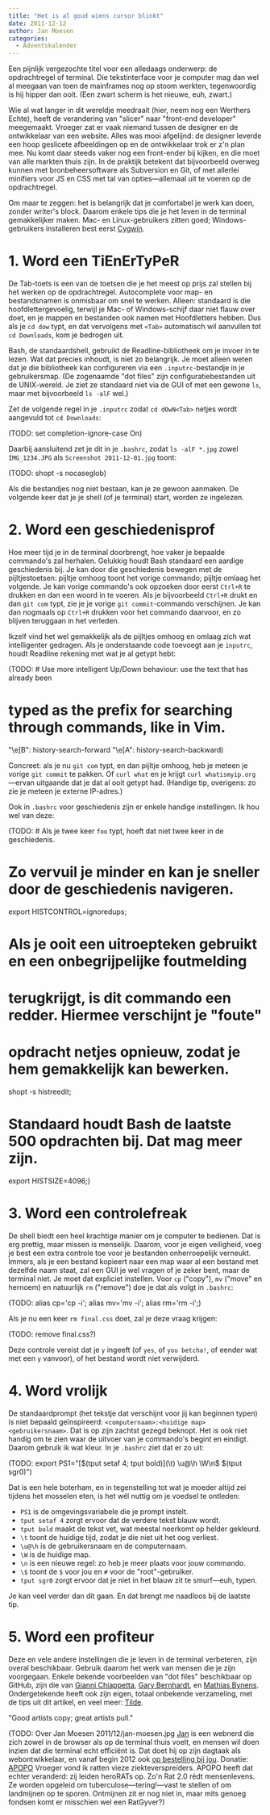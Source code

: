 ```yaml
---
title: "Het is al goud wiens cursor blinkt"
date: 2011-12-12
author: Jan Moesen
categories: 
  - Adventskalender
---
```

Een pijnlijk vergezochte titel voor een alledaags onderwerp: de opdrachtregel of terminal. Die tekstinterface voor je computer mag dan wel al meegaan van toen de mainframes nog op stoom werkten, tegenwoordig is hij hipper dan ooit. (Een zwart scherm is het nieuwe, euh, zwart.)

Wie al wat langer in dit wereldje meedraait (hier, neem nog een Werthers Echte), heeft de verandering van "slicer" naar "front-end developer" meegemaakt. Vroeger zat er vaak niemand tussen de designer en de ontwikkelaar van een website. Alles was mooi afgelijnd: de designer leverde een hoop geslicete afbeeldingen op en de ontwikkelaar trok er z'n plan mee. Nu komt daar steeds vaker nog een front-ender bij kijken, en die moet van alle markten thuis zijn. In de praktijk betekent dat bijvoorbeeld overweg kunnen met bronbeheersoftware als Subversion en Git, of met allerlei minifiers voor JS en CSS met tal van opties—allemaal uit te voeren op de opdrachtregel.

Om maar te zeggen: het is belangrijk dat je comfortabel je werk kan doen, zonder writer's block. Daarom enkele tips die je het leven in de terminal gemakkelijker maken. Mac- en Linux-gebruikers zitten goed; Windows-gebruikers installeren best eerst [Cygwin](http://www.cygwin.com/).

# 1. Word een TiEnErTyPeR

De Tab-toets is een van de toetsen die je het meest op prijs zal stellen bij het werken op de opdrachtregel. Autocomplete voor map- en bestandsnamen is onmisbaar om snel te werken. Alleen: standaard is die hoofdlettergevoelig, terwijl je Mac- of Windows-schijf daar niet flauw over doet, en je mappen en bestanden ook namen met Hoofdletters hebben. Dus als je `cd dow` typt, en dat vervolgens met `<Tab>` automatisch wil aanvullen tot `cd Downloads`, kom je bedrogen uit.

Bash, de standaardshell, gebruikt de Readline-bibliotheek om je invoer in te lezen. Wat dat precies inhoudt, is niet zo belangrijk. Je moet alleen weten dat je die bibliotheek kan configureren via een `.inputrc`-bestandje in je gebruikersmap. (De zogenaamde "dot files" zijn configuratiebestanden uit de UNIX-wereld. Je ziet ze standaard niet via de GUI of met een gewone `ls`, maar met bijvoorbeeld `ls -alF` wel.)

Zet de volgende regel in je `.inputrc` zodat `cd dOwN<Tab>` netjes wordt aangevuld tot `cd Downloads`:

(TODO: set completion-ignore-case On)

Daarbij aansluitend zet je dit in je `.bashrc`, zodat `ls -alF *.jpg` zowel `IMG_1234.JPG` als `Screenshot 2011-12-01.jpg` toont:

(TODO: shopt -s nocaseglob)

Als die bestandjes nog niet bestaan, kan je ze gewoon aanmaken. De volgende keer dat je je shell (of je terminal) start, worden ze ingelezen.

# 2. Word een geschiedenisprof

Hoe meer tijd je in de terminal doorbrengt, hoe vaker je bepaalde commando's zal herhalen. Gelukkig houdt Bash standaard een aardige geschiedenis bij. Je kan door die geschiedenis bewegen met de pijltjestoetsen: pijltje omhoog toont het vorige commando; pijltje omlaag het volgende. Je kan vorige commando's ook opzoeken door eerst `Ctrl+R` te drukken en dan een woord in te voeren. Als je bijvoorbeeld `Ctrl+R` drukt en dan `git com` typt, zie je je vorige `git commit`-commando verschijnen. Je kan dan nogmaals op `Ctrl+R` drukken voor het commando daarvoor, en zo blijven teruggaan in het verleden.

Ikzelf vind het wel gemakkelijk als de pijltjes omhoog en omlaag zich wat intelligenter gedragen. Als je onderstaande code toevoegt aan je `inputrc`, houdt Readline rekening met wat je al getypt hebt:

(TODO: # Use more intelligent Up/Down behaviour: use the text that has already been
# typed as the prefix for searching through commands, like in Vim.
"\e[B": history-search-forward
"\e[A": history-search-backward)

Concreet: als je nu `git com` typt, en dan pijltje omhoog, heb je meteen je vorige `git commit` te pakken. Of `curl what` en je krijgt `curl whatismyip.org`—ervan uitgaande dat je dat al ooit getypt had. (Handige tip, overigens: zo zie je meteen je externe IP-adres.)

Ook in `.bashrc` voor geschiedenis zijn er enkele handige instellingen. Ik hou wel van deze:

(TODO: # Als je twee keer `foo` typt, hoeft dat niet twee keer in de geschiedenis.
# Zo vervuil je minder en kan je sneller door de geschiedenis navigeren.
export HISTCONTROL=ignoredups;

# Als je ooit een uitroepteken gebruikt en een onbegrijpelijke foutmelding
# terugkrijgt, is dit commando een redder. Hiermee verschijnt je "foute"
# opdracht netjes opnieuw, zodat je hem gemakkelijk kan bewerken.
shopt -s histreedit;

# Standaard houdt Bash de laatste 500 opdrachten bij. Dat mag meer zijn.
export HISTSIZE=4096;)

# 3. Word een controlefreak

De shell biedt een heel krachtige manier om je computer te bedienen. Dat is erg prettig, maar missen is menselijk. Daarom, voor je eigen veiligheid, voeg je best een extra controle toe voor je bestanden onherroepelijk verneukt. Immers, als je een bestand kopieert naar een map waar al een bestand met dezelfde naam staat, zal een GUI je wel vragen of je zeker bent, maar de terminal niet. Je moet dat expliciet instellen. Voor `cp` ("copy"), `mv` ("move" en hernoem) en natuurlijk `rm` ("remove") doe je dat als volgt in `.bashrc`:

(TODO: alias cp='cp -i';
alias mv='mv -i';
alias rm='rm -i';)

Als je nu een keer `rm final.css` doet, zal je deze vraag krijgen:

(TODO: remove final.css?)

Deze controle vereist dat je `y` ingeeft (of `yes`, of `you betcha!`, of eender wat met een `y` vanvoor), of het bestand wordt niet verwijderd.

# 4. Word vrolijk

De standaardprompt (het tekstje dat verschijnt voor jij kan beginnen typen) is niet bepaald geïnspireerd: `<computernaam>:<huidige map> <gebruikersnaam>`. Dat is op zijn zachtst gezegd beknopt. Het is ook niet handig om te zien waar de uitvoer van je commando's begint en eindigt. Daarom gebruik ik wat kleur. In je `.bashrc` ziet dat er zo uit:

(TODO: export PS1="\[$(tput setaf 4; tput bold)\](\t) \u@\h \W\n\$ $(tput sgr0)")

Dat is een hele boterham, en in tegenstelling tot wat je moeder altijd zei tijdens het mosselen eten, is het wél nuttig om je voedsel te ontleden:

* `PS1` is de omgevingsvariabele die je prompt instelt.
* `tput setaf 4` zorgt ervoor dat de verdere tekst blauw wordt.
* `tput bold` maakt de tekst vet, wat meestal neerkomt op helder gekleurd.
* `\t` toont de huidige tijd, zodat je die niet uit het oog verliest.
* `\u@\h` is de gebruikersnaam en de computernaam.
* `\W` is de huidige map.
* `\n` is een nieuwe regel: zo heb je meer plaats voor jouw commando.
* `\$` toont de `$` voor jou en `#` voor de "root"-gebruiker.
* `tput sgr0` zorgt ervoor dat je niet in het blauw zit te smurf—euh, typen.

Je kan veel verder dan dit gaan. En dat brengt me naadloos bij de laatste tip.

# 5. Word een profiteur

Deze en vele andere instellingen die je leven in de terminal verbeteren, zijn overal beschikbaar. Gebruik daarom het werk van mensen die je zijn voorgegaan. Enkele bekende voorbeelden van "dot files" beschikbaar op GitHub, zijn die van [Gianni Chiappetta](https://github.com/gf3/dotfiles), [Gary Bernhardt](https://github.com/garybernhardt/dotfiles), en [Mathias Bynens](https://github.com/mathiasbynens/dotfiles). Ondergetekende heeft ook zijn eigen, totaal onbekende verzameling, met de tips uit dit artikel, en veel meer: [Tilde](https://github.com/janmoesen/tilde).

"Good artists copy; great artists pull."

(TODO: Over Jan Moesen
2011/12/jan-moesen.jpg
[Jan](https://twitter.com/janmoesen) is een webnerd die zich zowel in de browser als op de terminal thuis voelt, en mensen wil doen inzien dat die terminal echt efficiënt is. Dat doet hij op zijn dagtaak als webontwikkelaar, en vanaf begin 2012 ook [op bestelling bij jou](http://tervelo.com/).
Donatie: [APOPO](http://www.apopo.org/)
Vroeger vond ik ratten vieze ziekteverspreiders. APOPO heeft dat echter veranderd: zij leiden heroRATs op. Zo'n Rat 2.0 rédt mensenlevens. Ze worden opgeleid om tuberculose—tering!—vast te stellen of om landmijnen op te sporen. Ontmijnen zit er nog niet in, maar mits genoeg fondsen komt er misschien wel een RatGyver?)
